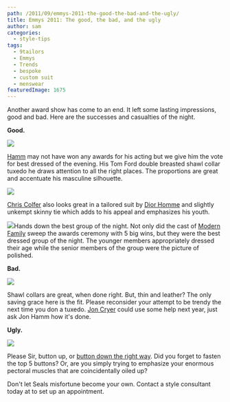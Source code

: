 ```yaml
---
path: /2011/09/emmys-2011-the-good-the-bad-and-the-ugly/
title: Emmys 2011: The good, the bad, and the ugly
author: sam
categories: 
  - style-tips
tags: 
  - 9tailors
  - Emmys
  - Trends
  - bespoke
  - custom suit
  - menswear
featuredImage: 1675
---
```

Another award show has come to an end. It left some lasting impressions, good and bad. Here are the successes and casualties of the night.

**Good.**

[![](http://3.bp.blogspot.com/-iPq3csy_vDk/Tnn84LXvutI/AAAAAAAAAy8/aun-zlsPUJw/s400/jhamm_2.jpg)](http://3.bp.blogspot.com/-iPq3csy_vDk/Tnn84LXvutI/AAAAAAAAAy8/aun-zlsPUJw/s1600/jhamm_2.jpg)

[Hamm](http://en.wikipedia.org/wiki/Jon_Hamm) may not have won any awards for his acting but we give him the vote for best dressed of the evening. His Tom Ford double breasted shawl collar tuxedo he draws attention to all the right places. The proportions are great and accentuate his masculine silhouette.

[![](http://2.bp.blogspot.com/-T888NCLbUiw/Tnn_Q2kzupI/AAAAAAAAAzE/KZ_S0Tk47c4/s400/chris_2.jpg)](http://2.bp.blogspot.com/-T888NCLbUiw/Tnn_Q2kzupI/AAAAAAAAAzE/KZ_S0Tk47c4/s1600/chris_2.jpg)

[Chris Colfer](http://www.imdb.com/name/nm3182094/) also looks great in a tailored suit by [Dior Homme](http://www.diorhomme.com/) and slightly unkempt skinny tie which adds to his appeal and emphasizes his youth.

[![](http://4.bp.blogspot.com/-u2BW39pZxzw/Tnn5BJKQSQI/AAAAAAAAAys/qj2TTbQnEgs/s400/modern-family-emmy-wins.jpg)](http://4.bp.blogspot.com/-u2BW39pZxzw/Tnn5BJKQSQI/AAAAAAAAAys/qj2TTbQnEgs/s1600/modern-family-emmy-wins.jpg)Hands down the best group of the night. Not only did the cast of [Modern Family](http://www.imdb.com/title/tt1442437/) sweep the awards ceremony with 5 big wins, but they were the best dressed group of the night. The younger members appropriately dressed their age while the senior members of the group were the picture of polished.

**Bad.**

[![](http://4.bp.blogspot.com/-KQ1th5FPFMY/Tnn5A8MVpAI/AAAAAAAAAyk/HQPC_QeglrI/s400/jcryer.jpg)](http://4.bp.blogspot.com/-KQ1th5FPFMY/Tnn5A8MVpAI/AAAAAAAAAyk/HQPC_QeglrI/s1600/jcryer.jpg)

Shawl collars are great, when done right. But, thin and leather? The only saving grace here is the fit. Please reconsider your attempt to be trendy the next time you don a tuxedo. [Jon Cryer](http://en.wikipedia.org/wiki/Jon_Cryer) could use some help next year, just ask Jon Hamm how it's done.

**Ugly.**

[![](http://3.bp.blogspot.com/-cwqR9Cen8tA/Tnn5BYCWxkI/AAAAAAAAAy0/ESDk5tU6jqY/s400/seal.jpg)](http://3.bp.blogspot.com/-cwqR9Cen8tA/Tnn5BYCWxkI/AAAAAAAAAy0/ESDk5tU6jqY/s1600/seal.jpg)

Please Sir, button up, or [button down the right way](http://9tailors.blogspot.com/2011/03/steal-this-look-javier-bardem.html). Did you forget to fasten the top 5 buttons? Or, are you simply trying to emphasize your enormous pectoral muscles that are coincidentally oiled up?

Don't let Seals misfortune become your own. Contact a style consultant today at to set up an appointment.